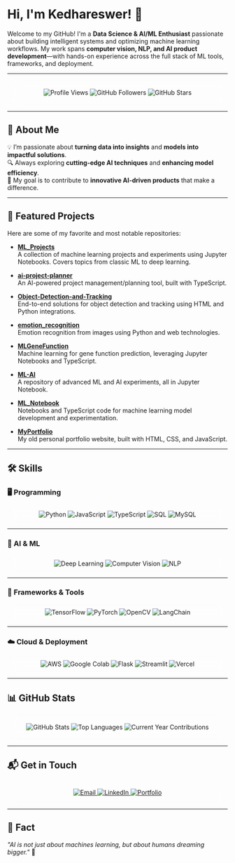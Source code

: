 # Hi, I'm Kedhareswer! 👋

Welcome to my GitHub! I'm a **Data Science & AI/ML Enthusiast** passionate about building intelligent systems and optimizing machine learning workflows. My work spans **computer vision, NLP, and AI product development**—with hands-on experience across the full stack of ML tools, frameworks, and deployment.

---

<div align="center" style="background: rgba(255, 255, 255, 0.1); border-radius: 15px; backdrop-filter: blur(10px); padding: 20px;">
  <img src="https://komarev.com/ghpvc/?username=Kedhareswer&color=blue" alt="Profile Views">
  <img src="https://img.shields.io/github/followers/Kedhareswer?style=social&label=Followers" alt="GitHub Followers">
  <img src="https://img.shields.io/github/stars/Kedhareswer?style=social&label=Stars" alt="GitHub Stars">
</div>

---

## 🚀 About Me
💡 I’m passionate about **turning data into insights** and **models into impactful solutions**.  
🔍 Always exploring **cutting-edge AI techniques** and **enhancing model efficiency**.  
🎯 My goal is to contribute to **innovative AI-driven products** that make a difference.

---

## 🌟 Featured Projects

Here are some of my favorite and most notable repositories:

- [**ML_Projects**](https://github.com/Kedhareswer/ML_Projects)  
  A collection of machine learning projects and experiments using Jupyter Notebooks. Covers topics from classic ML to deep learning.

- [**ai-project-planner**](https://github.com/Kedhareswer/ai-project-planner)  
  An AI-powered project management/planning tool, built with TypeScript.

- [**Object-Detection-and-Tracking**](https://github.com/Kedhareswer/Object-Detection-and-Tracking)  
  End-to-end solutions for object detection and tracking using HTML and Python integrations.

- [**emotion_recognition**](https://github.com/Kedhareswer/emotion_recognition)  
  Emotion recognition from images using Python and web technologies.

- [**MLGeneFunction**](https://github.com/Kedhareswer/MLGeneFunction)  
  Machine learning for gene function prediction, leveraging Jupyter Notebooks and TypeScript.

- [**ML-AI**](https://github.com/Kedhareswer/ML-AI)  
  A repository of advanced ML and AI experiments, all in Jupyter Notebook.

- [**ML_Notebook**](https://github.com/Kedhareswer/ML_Notebook)  
  Notebooks and TypeScript code for machine learning model development and experimentation.

- [**MyPortfolio**](https://github.com/Kedhareswer/MyPortfolio)  
  My old personal portfolio website, built with HTML, CSS, and JavaScript.

---

## 🛠️ Skills

### 🖥 Programming
<div align="center" style="background: rgba(255, 255, 255, 0.1); border-radius: 15px; backdrop-filter: blur(10px); padding: 10px;">
  <img src="https://img.shields.io/badge/Python-3776AB?style=for-the-badge&logo=python&logoColor=white" alt="Python">
  <img src="https://img.shields.io/badge/JavaScript-F7DF1E?style=for-the-badge&logo=javascript&logoColor=black" alt="JavaScript">
  <img src="https://img.shields.io/badge/TypeScript-007ACC?style=for-the-badge&logo=typescript&logoColor=white" alt="TypeScript">
  <img src="https://img.shields.io/badge/SQL-4479A1?style=for-the-badge&logo=postgresql&logoColor=white" alt="SQL">
  <img src="https://img.shields.io/badge/MySQL-4479A1?style=for-the-badge&logo=mysql&logoColor=white" alt="MySQL">
</div>

---

### 🤖 AI & ML
<div align="center" style="background: rgba(255, 255, 255, 0.1); border-radius: 15px; backdrop-filter: blur(10px); padding: 10px;">
  <img src="https://img.shields.io/badge/Deep%20Learning-FF6F00?style=for-the-badge&logo=deep-learning&logoColor=white" alt="Deep Learning">
  <img src="https://img.shields.io/badge/Computer%20Vision-EE4C2C?style=for-the-badge&logo=computer-vision&logoColor=white" alt="Computer Vision">
  <img src="https://img.shields.io/badge/NLP-5C3EE8?style=for-the-badge&logo=nlp&logoColor=white" alt="NLP">
</div>

---

### 🚀 Frameworks & Tools
<div align="center" style="background: rgba(255, 255, 255, 0.1); border-radius: 15px; backdrop-filter: blur(10px); padding: 10px;">
  <img src="https://img.shields.io/badge/TensorFlow-FF6F00?style=for-the-badge&logo=tensorflow&logoColor=white" alt="TensorFlow">
  <img src="https://img.shields.io/badge/PyTorch-EE4C2C?style=for-the-badge&logo=pytorch&logoColor=white" alt="PyTorch">
  <img src="https://img.shields.io/badge/OpenCV-5C3EE8?style=for-the-badge&logo=opencv&logoColor=white" alt="OpenCV">
  <img src="https://img.shields.io/badge/LangChain-0052CC?style=for-the-badge&logo=langchain&logoColor=white" alt="LangChain">
</div>

---

### ☁️ Cloud & Deployment
<div align="center" style="background: rgba(255, 255, 255, 0.1); border-radius: 15px; backdrop-filter: blur(10px); padding: 10px;">
  <img src="https://img.shields.io/badge/AWS-232F3E?style=for-the-badge&logo=amazon-aws&logoColor=white" alt="AWS">
  <img src="https://img.shields.io/badge/Google%20Colab-F9AB00?style=for-the-badge&logo=google-colab&logoColor=white" alt="Google Colab">
  <img src="https://img.shields.io/badge/Flask-000000?style=for-the-badge&logo=flask&logoColor=white" alt="Flask">
  <img src="https://img.shields.io/badge/Streamlit-FF4B4B?style=for-the-badge&logo=streamlit&logoColor=white" alt="Streamlit">
  <img src="https://img.shields.io/badge/Vercel-000000?style=for-the-badge&logo=vercel&logoColor=white" alt="Vercel">
</div>

---

## 📊 GitHub Stats

<div align="center" style="background: rgba(255, 255, 255, 0.1); border-radius: 15px; backdrop-filter: blur(10px); padding: 20px;">
  <img src="https://github-readme-stats.vercel.app/api?username=Kedhareswer&show_icons=true&theme=radical" alt="GitHub Stats">
  <img src="https://github-readme-stats.vercel.app/api/top-langs/?username=Kedhareswer&layout=compact&theme=radical" alt="Top Languages">
  <img src="https://github-profile-summary-cards.vercel.app/api/cards/productive-time?username=Kedhareswer&theme=radical" alt="Current Year Contributions">
</div>

---

## 📬 Get in Touch

<div align="center" style="background: rgba(255, 255, 255, 0.1); border-radius: 15px; backdrop-filter: blur(10px); padding: 15px;">
  <a href="mailto:Kedhareswer.12110626@gmail.com">
    <img src="https://img.shields.io/badge/Email-D14836?style=for-the-badge&logo=gmail&logoColor=white" alt="Email">
  </a>
  <a href="https://www.linkedin.com/in/kedhareswernaidu/">
    <img src="https://img.shields.io/badge/LinkedIn-0077B5?style=for-the-badge&logo=linkedin&logoColor=white" alt="LinkedIn">
  </a>
  <a href="https://naa-peru.vercel.app/">
    <img src="https://img.shields.io/badge/Portfolio-FF5722?style=for-the-badge&logo=google-chrome&logoColor=white" alt="Portfolio">
  </a>
</div>

---

## 🌟 Fact

_"AI is not just about machines learning, but about humans dreaming bigger."_ 🚀
